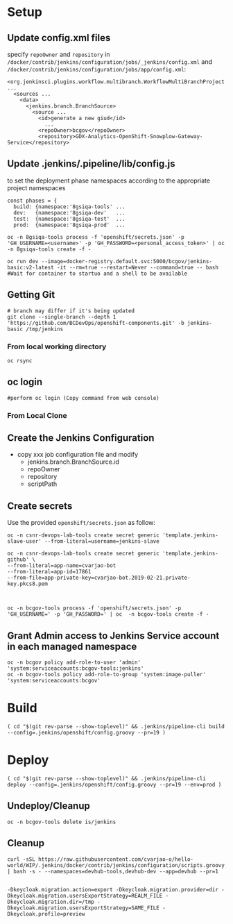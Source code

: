 # Setup

## Update config.xml files

specify `repoOwner` and `repository` in `/docker/contrib/jenkins/configuration/jobs/_jenkins/config.xml` and `/docker/contrib/jenkins/configuration/jobs/app/config.xml`:

```
<org.jenkinsci.plugins.workflow.multibranch.WorkflowMultiBranchProject ...
  <sources ...
    <data>
      <jenkins.branch.BranchSource>
        <source ...
          <id>generate a new giud</id>
            ...
          <repoOwner>bcgov</repoOwner>
          <repository>GDX-Analytics-OpenShift-Snowplow-Gateway-Service</repository>
```

## Update .jenkins/.pipeline/lib/config.js

to set the deployment phase namespaces according to the appropriate project namespaces

```
const phases = {
  build: {namespace:'8gsiqa-tools' ...
  dev:   {namespace:'8gsiqa-dev'   ...
  test:  {namespace:'8gsiqa-test'  ...
  prod:  {namespace:'8gsiqa-prod'  ...
```

```
oc -n 8gsiqa-tools process -f 'openshift/secrets.json' -p 'GH_USERNAME=<username>' -p 'GH_PASSWORD=<personal_access_token>' | oc  -n 8gsiqa-tools create -f -

oc run dev --image=docker-registry.default.svc:5000/bcgov/jenkins-basic:v2-latest -it --rm=true --restart=Never --command=true -- bash
#Wait for container to startuo and a shell to be available

```
## Getting Git
```
# branch may differ if it's being updated
git clone --single-branch --depth 1 'https://github.com/BCDevOps/openshift-components.git' -b jenkins-basic /tmp/jenkins
```
### From local working directory
```
oc rsync 
```

## oc login
```
#perform oc login (Copy command from web console)
```

### From Local Clone

## Create the Jenkins Configuration
- copy xxx job configuration file and modify
  - jenkins.branch.BranchSource.id
  - repoOwner
  - repository
  - scriptPath


## Create secrets
Use the provided `openshift/secrets.json` as follow:
```
oc -n csnr-devops-lab-tools create secret generic 'template.jenkins-slave-user' --from-literal=username=jenkins-slave

oc -n csnr-devops-lab-tools create secret generic 'template.jenkins-github' \
--from-literal=app-name=cvarjao-bot
--from-literal=app-id=17861
--from-file=app-private-key=cvarjao-bot.2019-02-21.private-key.pkcs8.pem



oc -n bcgov-tools process -f 'openshift/secrets.json' -p 'GH_USERNAME=' -p 'GH_PASSWORD=' | oc  -n bcgov-tools create -f -
```

## Grant Admin access to Jenkins Service account in each managed namespace
```
oc -n bcgov policy add-role-to-user 'admin' 'system:serviceaccounts:bcgov-tools:jenkins'
oc -n bcgov-tools policy add-role-to-group 'system:image-puller' 'system:serviceaccounts:bcgov'
```

# Build
```
( cd "$(git rev-parse --show-toplevel)" && .jenkins/pipeline-cli build --config=.jenkins/openshift/config.groovy --pr=19 )
```

# Deploy
```
( cd "$(git rev-parse --show-toplevel)" && .jenkins/pipeline-cli deploy --config=.jenkins/openshift/config.groovy --pr=19 --env=prod )
```
## Undeploy/Cleanup
```
oc -n bcgov-tools delete is/jenkins
```

## Cleanup
```
curl -sSL https://raw.githubusercontent.com/cvarjao-o/hello-world/WIP/.jenkins/docker/contrib/jenkins/configuration/scripts.groovy.d/clean.sh | bash -s - --namespaces=devhub-tools,devhub-dev --app=devhub --pr=1


-Dkeycloak.migration.action=export -Dkeycloak.migration.provider=dir -Dkeycloak.migration.usersExportStrategy=REALM_FILE -Dkeycloak.migration.dir=/tmp -Dkeycloak.migration.usersExportStrategy=SAME_FILE -Dkeycloak.profile=preview
```